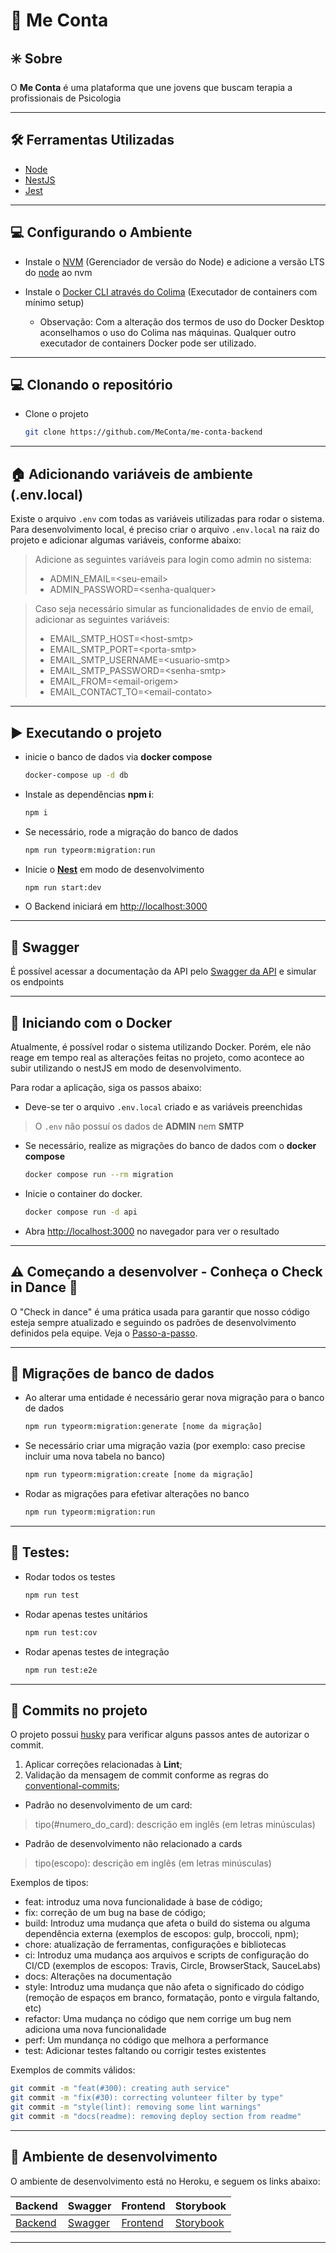 # 💬 Me Conta

## ✳️ Sobre
O **Me Conta** é uma plataforma que une jovens que buscam terapia a profissionais de Psicologia

---

## 🛠 Ferramentas Utilizadas
- [Node](https://nodejs.dev)
- [NestJS](https://nestjs.com)
- [Jest](https://jestjs.io)

---
## 💻 Configurando o Ambiente

- Instale o [NVM](https://github.com/nvm-sh/nvm) (Gerenciador de versão do Node) e adicione a versão LTS do [node](https://nodejs.org/en/) ao nvm

- Instale o [Docker CLI através do Colima](https://github.com/abiosoft/colima) (Executador de containers com mínimo setup)

  - Observação: Com a alteração dos termos de uso do Docker Desktop aconselhamos o uso do Colima nas máquinas. Qualquer outro executador de containers Docker pode ser utilizado.
  
---

## 💻 Clonando o repositório

- Clone o projeto

  ```bash
  git clone https://github.com/MeConta/me-conta-backend
  ````
---

## 🏠 Adicionando variáveis de ambiente (.env.local)
Existe o arquivo `.env` com todas as variáveis utilizadas para rodar o sistema. Para desenvolvimento local, é preciso criar o arquivo `.env.local` na raiz do projeto e adicionar algumas variáveis, conforme abaixo:

> Adicione as seguintes variáveis para login como admin no sistema:
> - ADMIN_EMAIL=\<seu-email>
> - ADMIN_PASSWORD=\<senha-qualquer>

> Caso seja necessário simular as funcionalidades de envio de email, adicionar as seguintes variáveis:
> - EMAIL_SMTP_HOST=\<host-smtp>
> - EMAIL_SMTP_PORT=\<porta-smtp>
> - EMAIL_SMTP_USERNAME=\<usuario-smtp>
> - EMAIL_SMTP_PASSWORD=\<senha-smtp>
> - EMAIL_FROM=\<email-origem>
> - EMAIL_CONTACT_TO=\<email-contato>

---

## ▶️ Executando o projeto
- inicie o banco de dados via **docker compose**
  ```bash
  docker-compose up -d db
  ```
- Instale as dependências **npm i**:
  ```bash
  npm i
  ```

- Se necessário, rode a migração do banco de dados
  ```bash
  npm run typeorm:migration:run
  ```

- Inicie o [**Nest**](http://nestjs.com) em modo de desenvolvimento
  ```bash
  npm run start:dev
  ```

- O Backend iniciará em [http://localhost:3000](http://localhost:3000)

---
## 🧩 Swagger
É possível acessar a documentação da API pelo [Swagger da API](http://localhost:3000/api) e simular os endpoints

---

## 🐳 Iniciando com o Docker
Atualmente, é possível rodar o sistema utilizando Docker. Porém, ele não reage em tempo real as alterações feitas no projeto, como acontece ao subir utilizando o nestJS em modo de desenvolvimento.

Para rodar a aplicação, siga os passos abaixo: 
- Deve-se ter o arquivo `.env.local` criado e as variáveis preenchidas
> O `.env` não possuí os dados de **ADMIN** nem **SMTP**
- Se necessário, realize as migrações do banco de dados com o **docker compose**
  ```bash
  docker compose run --rm migration
  ```
- Inicie o container do docker.
  ```bash
  docker compose run -d api
  ```

- Abra [http://localhost:3000](http://localhost:3000) no navegador para ver o resultado

---

## :warning: Começando a desenvolver - Conheça o Check in Dance 👣 

O "Check in dance" é uma prática usada para garantir que nosso código esteja sempre atualizado e seguindo os padrões de desenvolvimento definidos pela equipe. Veja o [Passo-a-passo](https://github.com/MeConta/me-conta-backend/blob/main/check-in-dance.md).

---

## 🎲 Migrações de banco de dados
- Ao alterar uma entidade é necessário gerar nova migração para o banco de dados
  ```bash
  npm run typeorm:migration:generate [nome da migração]
  ```
- Se necessário criar uma migração vazia (por exemplo: caso precise incluir uma nova tabela no banco)
  ```bash
  npm run typeorm:migration:create [nome da migração]
  ```

- Rodar as migrações para efetivar alterações no banco
  ```bash
  npm run typeorm:migration:run
  ```
---

## 🧪 Testes:
- Rodar todos os testes
  ```bash
  npm run test
  ```
- Rodar apenas testes unitários
  ```bash
  npm run test:cov
  ```
- Rodar apenas testes de integração
  ```bash
  npm run test:e2e
  ```
---

## 🚀 Commits no projeto

O projeto possui [husky](https://github.com/typicode/husky) para verificar alguns passos antes de autorizar o commit.

1. Aplicar correções relacionadas à **Lint**;
3. Validação da mensagem de commit conforme as regras do [conventional-commits](https://www.conventionalcommits.org/en/v1.0.0/);
  - Padrão no desenvolvimento de um card:
  > tipo(#numero_do_card): descrição em inglês (em letras minúsculas)
  - Padrão de desenvolvimento não relacionado a cards
  > tipo(escopo): descrição em inglês (em letras minúsculas)

Exemplos de tipos:
  - feat: introduz uma nova funcionalidade à base de código;
  - fix: correção de um bug na base de código;
  - build: Introduz uma mudança que afeta o build do sistema ou alguma dependência externa (exemplos de escopos: gulp, broccoli, npm);
  - chore: atualização de ferramentas, configurações e bibliotecas 
  - ci: Introduz uma mudança aos arquivos e scripts de configuração do CI/CD (exemplos de escopos: Travis, Circle, BrowserStack, SauceLabs)
  - docs: Alterações na documentação 
  - style: Introduz uma mudança que não afeta o significado do código (remoção de espaços em branco, formatação, ponto e virgula faltando, etc)
  - refactor: Uma mudança no código que nem corrige um bug nem adiciona uma nova funcionalidade
  - perf: Um mundança no código que melhora a performance
  - test: Adicionar testes faltando ou corrigir testes existentes

Exemplos de commits válidos:
  ```bash
  git commit -m "feat(#300): creating auth service"
  git commit -m "fix(#30): correcting volunteer filter by type"
  git commit -m "style(lint): removing some lint warnings"
  git commit -m "docs(readme): removing deploy section from readme"
  ```
---

## 🔗	 Ambiente de desenvolvimento ###

O ambiente de desenvolvimento está no Heroku, e seguem os links abaixo:

| Backend                                  | Swagger                                  | Frontend                                  | Storybook                                  |
|------------------------------------------|-------------------------------------------|------------------------------------------|-------------------------------------------|
| [Backend](https://me-conta-backend.herokuapp.com)| [Swagger](https://me-conta-backend.herokuapp.com/api)| [Frontend](https://me-conta-frontend.herokuapp.com) | [Storybook](https://me-conta-story-book.herokuapp.com) | 

---

